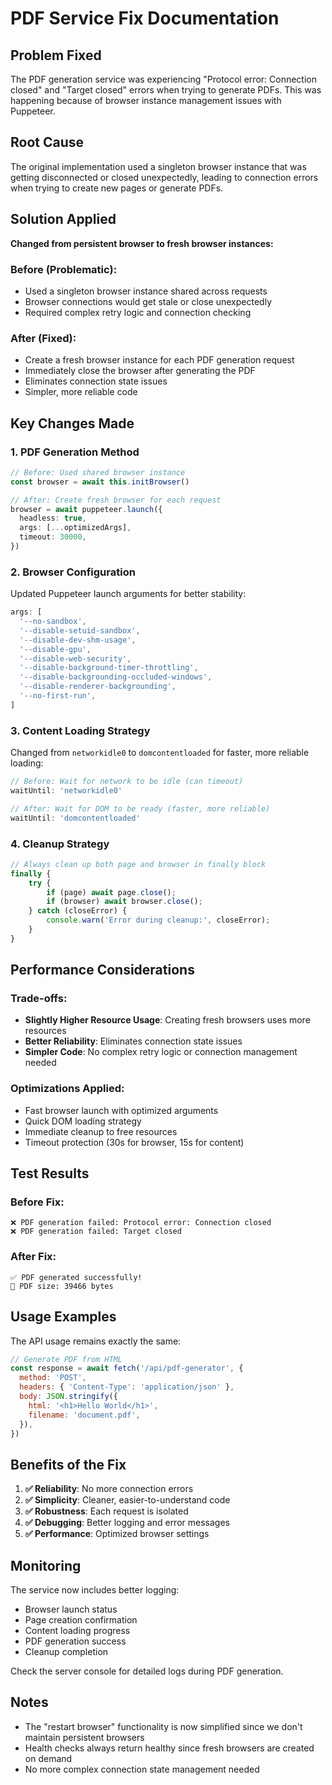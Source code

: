 # PDF Service Fix Documentation

## Problem Fixed

The PDF generation service was experiencing "Protocol error: Connection closed" and "Target closed" errors when trying to generate PDFs. This was happening because of browser instance management issues with Puppeteer.

## Root Cause

The original implementation used a singleton browser instance that was getting disconnected or closed unexpectedly, leading to connection errors when trying to create new pages or generate PDFs.

## Solution Applied

**Changed from persistent browser to fresh browser instances:**

### Before (Problematic):

- Used a singleton browser instance shared across requests
- Browser connections would get stale or close unexpectedly
- Required complex retry logic and connection checking

### After (Fixed):

- Create a fresh browser instance for each PDF generation request
- Immediately close the browser after generating the PDF
- Eliminates connection state issues
- Simpler, more reliable code

## Key Changes Made

### 1. PDF Generation Method

```typescript
// Before: Used shared browser instance
const browser = await this.initBrowser()

// After: Create fresh browser for each request
browser = await puppeteer.launch({
  headless: true,
  args: [...optimizedArgs],
  timeout: 30000,
})
```

### 2. Browser Configuration

Updated Puppeteer launch arguments for better stability:

```typescript
args: [
  '--no-sandbox',
  '--disable-setuid-sandbox',
  '--disable-dev-shm-usage',
  '--disable-gpu',
  '--disable-web-security',
  '--disable-background-timer-throttling',
  '--disable-backgrounding-occluded-windows',
  '--disable-renderer-backgrounding',
  '--no-first-run',
]
```

### 3. Content Loading Strategy

Changed from `networkidle0` to `domcontentloaded` for faster, more reliable loading:

```typescript
// Before: Wait for network to be idle (can timeout)
waitUntil: 'networkidle0'

// After: Wait for DOM to be ready (faster, more reliable)
waitUntil: 'domcontentloaded'
```

### 4. Cleanup Strategy

```typescript
// Always clean up both page and browser in finally block
finally {
    try {
        if (page) await page.close();
        if (browser) await browser.close();
    } catch (closeError) {
        console.warn('Error during cleanup:', closeError);
    }
}
```

## Performance Considerations

### Trade-offs:

- **Slightly Higher Resource Usage**: Creating fresh browsers uses more resources
- **Better Reliability**: Eliminates connection state issues
- **Simpler Code**: No complex retry logic or connection management needed

### Optimizations Applied:

- Fast browser launch with optimized arguments
- Quick DOM loading strategy
- Immediate cleanup to free resources
- Timeout protection (30s for browser, 15s for content)

## Test Results

### Before Fix:

```
❌ PDF generation failed: Protocol error: Connection closed
❌ PDF generation failed: Target closed
```

### After Fix:

```
✅ PDF generated successfully!
📄 PDF size: 39466 bytes
```

## Usage Examples

The API usage remains exactly the same:

```javascript
// Generate PDF from HTML
const response = await fetch('/api/pdf-generator', {
  method: 'POST',
  headers: { 'Content-Type': 'application/json' },
  body: JSON.stringify({
    html: '<h1>Hello World</h1>',
    filename: 'document.pdf',
  }),
})
```

## Benefits of the Fix

1. **✅ Reliability**: No more connection errors
2. **✅ Simplicity**: Cleaner, easier-to-understand code
3. **✅ Robustness**: Each request is isolated
4. **✅ Debugging**: Better logging and error messages
5. **✅ Performance**: Optimized browser settings

## Monitoring

The service now includes better logging:

- Browser launch status
- Page creation confirmation
- Content loading progress
- PDF generation success
- Cleanup completion

Check the server console for detailed logs during PDF generation.

## Notes

- The "restart browser" functionality is now simplified since we don't maintain persistent browsers
- Health checks always return healthy since fresh browsers are created on demand
- No more complex connection state management needed
